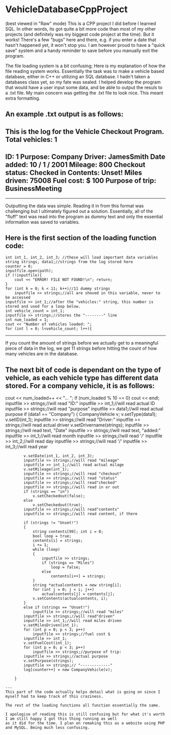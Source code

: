 # VehicleDatabaseCppProject
(best viewed in "Raw" mode)
This is a CPP project I did before I learned SQL. 
In other words, its got quite a bit more code than most of my other projects (and definitely was my biggest code project at the time). 
But it works! There's a few "bugs" here and there, e.g. if you enter a date that hasn't happened yet, it won't stop you. 
I am however proud to have a "quick save" system and a handy reminder to save before you manually exit the program.

The file loading system is a bit confusing; Here is my explanation of how the file reading system works.
Essentially the task was to make a vehicle based database, either in C++ or utilizing an SQL database.
I hadn't taken a databases class yet, so my fate was sealed.
I helped develop the program that would have a user input some data, and be able to output the resuls to a .txt file.
My main concern was getting the .txt file to look nice. This meant extra formatting.

An example .txt output is as follows:
---

This is the log for the Vehicle Checkout Program.
Total vehicles: 1
-------------------------------------

ID: 1
Purpose: Company
Driver: JamesSmith
Date added: 10 / 1 / 2001
Mileage: 800
Checkout status: Checked in
Contents:
Unset!
Miles driven: 75008
Fuel cost: $ 100
Purpose of trip: BusinessMeeting
-------------------------------------

---
Outputting the data was simple. Reading it in from this format was challenging but I ultimately figured out a solution.
Essentially, all of the "fluff" text was read into the program as dummy text and only the essential information was saved to variables.

Here is the first section of the loading function code:
---

	int int_1, int_2, int_3; //these will load important data variables
	string strings, data1;//strings from the log stored here 
	counter = 0;
	inputfile.open(path);
	if (!inputfile){
		cout << "ERROR! FILE NOT FOUND!\n"; return;
	}
	for (int k = 0; k < 11; k++)//11 dummy strings
		inputfile >> strings;//all are shoved in this variable, never to be accessed 
	inputfile >> int_1;//after the "vehicles:" string, this number is stored and used for a loop below.
	int vehicle_count = int_1;
	inputfile >> strings;//stores the "--------" line
	int num_loaded = 1;
	cout << "Number of vehicles loaded: ";
	for (int l = 0; l<vehicle_count; l++){
  
  ---
 If you count the amount of strings before we actually get to a meaningful piece of data in the log,
 we get 11 strings before hitting the count of how many vehicles are in the database.
 
 The next bit of code is dependant on the type of vehicle, as each vehicle type has different data stored.
 For a company vehicle, it is as follows:
 ---
 
 cout << num_loaded++ << "... ";
		if (num_loaded % 10 == 0)
			cout << endl;
		inputfile >> strings;//will read "ID:"
		inputfile >> int_1;//will read actual ID
		inputfile >> strings;//will read "purpose"
		inputfile >> data1;//will read actual purpose
		if (data1 == "Company")
		{
			CompanyVehicle v;
			v.setType(data1); v.setID(int_1);
			inputfile >> strings;//will read "Driver:"
			inputfile >> strings;//will read actual driver
			v.setDrivername(strings);
			inputfile >> strings;//will read text, "Date"
			inputfile >> strings;//will read text, "added:"
			inputfile >> int_1;//will read month
			inputfile >> strings;//will read '/'
			inputfile >> int_2;//will read day
			inputfile >> strings;//will read '/'
			inputfile >> int_3;//will read year

			v.setDate(int_1, int_2, int_3);
			inputfile >> strings;//will read "mileage"
			inputfile >> int_1;//will read actual milage
			v.setMileage(int_1);
			inputfile >> strings;//will read "checkout"
			inputfile >> strings;//will read "status"
			inputfile >> strings;//will read"checked"
			inputfile >> strings;//will read in or out
			if (strings == "in")
				v.setCheckedout(false);
			else
				v.setCheckedout(true);
			inputfile >> strings;//will read"contents"
			inputfile >> strings;//will read content, if there

			if (strings != "Unset!")
			{
				string contents[99]; int i = 0;
				bool loop = true;
				contents[i] = strings;
				i += 1;
				while (loop)
				{
					inputfile >> strings;
					if (strings == "Miles")
						loop = false;
					else
						contents[i++] = strings;
				}
				string *actualcontents = new string[i];
				for (int j = 0; j < i; j++)
					actualcontents[j] = contents[j];
				v.setContents(actualcontents, i);
			}
			else if (strings == "Unset!")
				inputfile >> strings;//will read "miles"
			inputfile >> strings;//will read"driven"
			inputfile >> int_1;//will read miles driven
			v.setMilesDriven(int_1);
			for (int p = 0; p < 3; p++)
				inputfile >> strings;//fuel cost $
			inputfile >> int_1;
			v.setFuelCost(int_1);
			for (int p = 0; p < 3; p++)
				inputfile >> strings;//purpose of trip:
			inputfile >> strings;//actual purpose
			v.setPurpose(strings);
			inputfile >> strings;// "-------------"
			log[counter++] = new CompanyVehicle(v);

		}
    
    ---
    This part of the code actually helps detail what is going on since I myself had to keep track of this craziness.
    
    The rest of the loading functions all function essentially the same. 
    
    I apologise of reading this is still confusing but for what it's worth I am still happy I got this thing running as well
    as it did for the time. I plan on remaking this as a website using PHP and MySQL. Being much less confusing.
